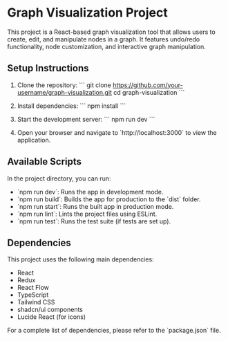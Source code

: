 # Graph Visualization Project

This project is a React-based graph visualization tool that allows users to create, edit, and manipulate nodes in a graph. It features undo/redo functionality, node customization, and interactive graph manipulation.

## Setup Instructions

1. Clone the repository:
   \`\`\`
   git clone https://github.com/your-username/graph-visualization.git
   cd graph-visualization
   \`\`\`

2. Install dependencies:
   \`\`\`
   npm install
   \`\`\`

3. Start the development server:
   \`\`\`
   npm run dev
   \`\`\`

4. Open your browser and navigate to \`http://localhost:3000\` to view the application.

## Available Scripts

In the project directory, you can run:

- \`npm run dev\`: Runs the app in development mode.
- \`npm run build\`: Builds the app for production to the \`dist\` folder.
- \`npm run start\`: Runs the built app in production mode.
- \`npm run lint\`: Lints the project files using ESLint.
- \`npm run test\`: Runs the test suite (if tests are set up).

## Dependencies

This project uses the following main dependencies:

- React
- Redux
- React Flow
- TypeScript
- Tailwind CSS
- shadcn/ui components
- Lucide React (for icons)

For a complete list of dependencies, please refer to the \`package.json\` file.
